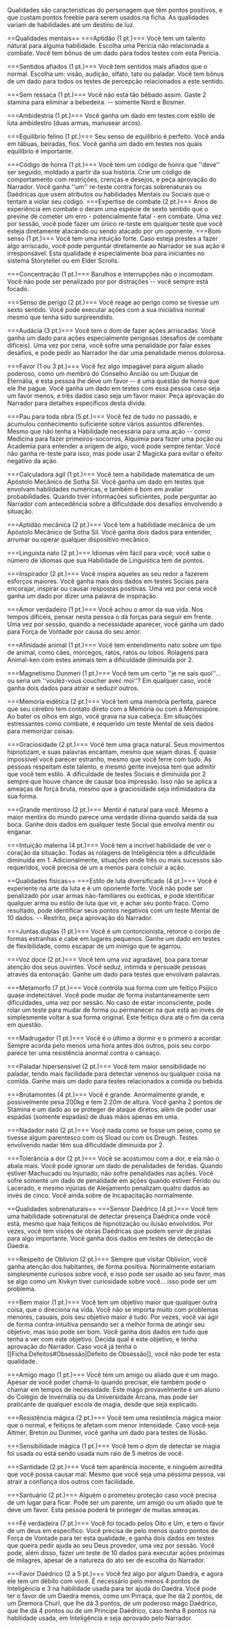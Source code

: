 <!-- TITLE: Qualidades -->
<!-- SUBTITLE: Traços positivos de personalidade do personagem -->

Qualidades são características do personagem que têm pontos positivos, e que custam pontos freebie para serem usados na ficha. As qualidades variam de habilidades até um destino de luz.

==Qualidades mentais==
===Aptidão (1 pt.)===
Você tem um talento natural para alguma habilidade. Escolha uma Perícia não relacionada a combate. Você tem bônus de um dado para todos testes com esta Perícia.

===Sentidos afiados (1 pt.)===
Você tem sentidos mais afiados que o normal. Escolha um: visão, audição, olfato, tato ou paladar. Você tem bônus de um dado para todos os testes de percepção relacionados a este sentido.

===Sem ressaca (1 pt.)===
Você não está tão bêbado assim. Gaste 2 stamina para eliminar a bebedeira. -- somente Nord e Bosmer.

===Ambidestria (1 pt.)===
Você ganha um dado em testes com estilo de luta ambidestro (duas armas, manusear arcos). 

===Equilíbrio felino (1 pt.)===
Seu senso de equilíbrio é perfeito. Você anda em tábuas, beiradas, fios. Você ganha um dado em testes nos quais equilíbrio é importante.

===Código de honra (1 pt.)===
Você tem um código de honra que ''deve'' ser seguido, moldado a partir da sua história. Crie um código de comportamento com restrições, crenças e desejos, e peça aprovação do Narrador. Você ganha ''um'' re-teste contra forças sobrenaturais ou Daédricas que usem atributos ou habilidades Mentais ou Sociais que o tentam a violar seu código.
===Expertise de combate (2 pt.)===
Anos de experiência em combate o deram uma espécie de sexto sentido que o previne de cometer um erro - potencialmente fatal - em combate. Uma vez por sessão, você pode fazer um único re-teste em qualquer teste que você esteja diretamente atacando ou sendo atacado por um oponente. 
===Bom senso (1 pt.)===
Você tem uma intuição forte. Caso esteja prestes a fazer algo arriscado, você pode perguntar diretamente ao Narrador se sua ação é irresponsável. Esta qualidade é especialmente boa para iniciantes no sistema Storyteller ou em Elder Scrolls.

===Concentração (1 pt.)===
Barulhos e interrupções não o incomodam. Você não pode ser penalizado por por distrações -- você sempre está focado.

===Senso de perigo (2 pt.)===
Você reage ao perigo como se tivesse um sexto sentido. Você pode executar ações com a sua iniciativa normal mesmo que tenha sido surpreendido.

===Audácia (3 pt.)===
Você tem o dom de fazer ações arriscadas. Você ganha um dado para ações especialmente perigosas (desafios de combate difíceis). Uma vez por cena, você sofre uma penalidade por falar esses desafios, e pode pedir ao Narrador lhe dar uma penalidade menos dolorosa.

===Favor (1 ou 3 pt.)===
Você fez algo impagável para algum aliado poderoso, como um membro do Conselho Ancião ou um Duque de Eternália, e esta pessoa lhe deve um favor -- é uma questão de honra que ele lhe pague. Você ganha um dado em testes com essa pessoa caso seja um favor menos, e três dados caso seja um favor maior. Peça aprovação do Narrador para detalhes específicos desta dívida.

===Pau para toda obra (5 pt.)===
Você fez de tudo no passado, e acumulou conhecimento suficiente sobre vários assuntos diferentes. Mesmo que não tenha a Habilidade necessária para uma ação -- como Medicina para fazer primeiros-socorros, Alquimia para fazer uma poção ou Academia para entender a origem de algo, você pode sempre tentar. Você não ganha re-teste para isso, mas pode usar 2 Magicka para evitar o efeito negativo da ação.

===Calculadora ágil (1 pt.)===
Você tem a habilidade matemática de um Apóstolo Mecânico de Sotha Sil. Você ganha um dado em testes que envolvam habilidades numéricas, e também é bom em avaliar probabilidades. Quando tiver informações suficientes, pode perguntar ao Narrador com antecedência sobre a dificuldade dos desafios envolvendo a situação.

===Aptidão mecânica (2 pt.)===
Você tem a habilidade mecânica de um Apóstolo Mecânico de Sotha Sil. Você ganha dois dados para entender, arrumar ou operar qualquer dispositivo mecânico. 

===Linguista nato (2 pt.)===
Idiomas vêm fácil para você; você sabe o número de idiomas que sua Habilidade de Linguística tem de pontos. 

===Inspirador (2 pt.)===
Você inspira aqueles ao seu redor a fazerem esforços maiores. Você ganha mais dois dados em testes Sociais para encorajar, inspirar ou causar respostas positivas. Uma vez por cena você ganha um dado por dizer uma palavra de inspiração.

===Amor verdadeiro (1 pt.)===
Você achou o amor da sua vida. Nos tempos difíceis, pensar nesta pessoa o dá forças para seguir em frente. Uma vez por sessão, quando a necessidade aparecer, você ganha um dado para Força de Vontade por causa do seu amor.

===Afinidade animal (1 pt.)===
Você tem entendimento nato sobre um tipo de animal, como cães, morcegos, ratos, ratos ou lobos. Rolagens para Animal-ken com estes animais tem a dificuldade diminuída por 2.

===Magnetismo Dunmeri (1 pt.)===
Você tem um certo ''je ne sais quoi''... ou seria um ''voulez-vous coucher avec moi''? Em qualquer caso, você ganha dois dados para atrair e seduzir outros.

===Memória eidética (2 pt.)===
Você tem uma memória perfeita, parece que seu cérebro tem contato direto com a Memória ou com a Memospore. Ao bater os olhos em algo, você grava na sua cabeça. Em situações estressantes como combate, é requerido um teste Mental de seis dados para memorizar coisas.

===Graciosidade (2 pt.)===
Você tem uma graça natural. Seus movimentos hipnotizam, e suas palavras encantam, mesmo que sejam duras. É quase impossível você parecer estranho, mesmo que você ferre com tudo. As pessoas respeitam este talento, e mesmo gente invejosa tem que admitir que você tem estilo. A dificuldade de testes Sociais é diminuída por 2 sempre que houve chance de causar boa impressão. Isso não se aplica a ameaças de força bruta, mesmo que a graciosidade seja intimidadora da sua forma.

===Grande mentiroso (2 pt.)===
Mentir é natural para você. Mesmo a maior mentira do mundo parece uma verdade divina quando saída da sua boca. Ganhe dois dados em qualquer teste Social que envolva mentir ou enganar.

===Intuição materna (4 pt.)===
Você tem a incrível habilidade de ver o coração da situação. Todas as rolagens de Inteligência têm a dificuldade diminuída em 1. Adicionalmente, situações onde três ou mais sucessos são requeridos, você precisa de um a menos para concluir a ação.

==Qualidades físicas==
===Estilo de luta diversificado (4 pt.)===
Você é experiente na arte da luta e é um oponente forte. Você não pode ser penalizado por usar armas não-familiares ou exóticas, e pode identificar qualquer arma ou estilo de luta que vir, e achar seu ponto fraco. Como resultado, pode identificar seus pontos negativos com um teste Mental de 10 dados. -- Restrito, peça aprovação do Narrador.

===Juntas duplas (1 pt.)===
Você é um contorcionista, retorce o corpo de formas estranhas e cabe em lugares pequenos. Ganhe um dado em testes de flexibilidade, como escapar de um inimigo que te agarrou. 

===Voz doce (2 pt.)===
Você tem uma voz agradável, boa para tomar atenção dos seus ouvintes. Você seduz, intimida e persuade pessoas através da entonação. Ganhe um dado para testes que envolvam palavras.

===Metamorfo (7 pt.)===
Você controla sua forma com um feitiço Psíjico quase indetectável. Você pode mudar de forma instantaneamente sem dificuldades, uma vez por sessão. No caso de estar inconsciente, pode rolar um teste para mudar de forma ou permanecer na que está ao invés de simplesmente voltar à sua forma original. Este feitiço dura até o fim da cena em questão.

===Madrugador (1 pt.)===
Você é o último a dormir e o primeiro a acordar. Sempre acorda pelo menos uma hora antes dos outros, pois seu corpo parece ter uma resistência anormal contra o cansaço.

===Paladar hipersensível (2 pt.)===
Você tem maior sensibilidade no paladar, tendo mais facilidade para detectar venenos ou qualquer coisa na comida. Ganhe mais um dado para testes relacionados a comida ou bebida.

===Brutamontes (4 pt.)===
Você é grande. Anormalmente grande, e possivelmente pesa 200kg e tem 2.20m de altura. Você ganha 2 pontos de Stamina e um dado ao se proteger de ataque diretos, além de poder usar espadas (somente espadas) de duas mãos apenas em uma.

===Nadador nato (2 pt.)===
Você nada como se fosse um peixe, como se tivesse algum parentesco com os Sload ou com os Dreugh. Testes envolvendo nadar têm sua dificuldade diminuída por 2.

===Tolerância a dor (2 pt.)===
Você se acostumou com a dor, e ela não o abala mais. Você pode ignorar um dado de penalidades de feridas. Quando estiver Machucado ou Injuriado, não sofre penalidades nas ações. Você sofre somente um dado de penalidade em ações quando estiver Ferido ou Lacerado, e mesmo injúrias de Aleijamento penalizam quatro dados ao invés de cinco. Você ainda sobre de Incapacitação normalmente.

==Qualidades sobrenaturais==
===Sensor Daédrico (4 pt.)===
Você tem uma habilidade sobrenatural de detectar presença Daédrica onde você está, mesmo que haja feitiços de hipnotização ou ilusão envolvidos. Por vezes, você tem visões de obras Daédricas que podem servir de pistas para algo importante. Você ganha dois dados em testes de detecção de Daedra.

===Respeito de Oblivion (2 pt.)===
Sempre que visitar Oblivion, você ganha atenção dos habitantes, de forma positiva. Normalmente estariam simplesmente curiosos sobre você, e isso pode ser usado ao seu favor, mas se algo como um Xivkyn tiver curiosidade sobre você... isso pode ser um problema.

===Bem maior (1 pt.)===
Você tem um objetivo maior que qualquer outra coisa, que o direciona na vida. Você não se importa muito com problemas menores, casuais, pois seu objetivo maior é tudo. Por vezes, você vai agir de forma contra-intuitiva pensando ser a melhor forma de atingir seu objetivo, mas isso pode ser bom. Você ganha dois dados em tudo que tenha a ver com este objetivo. Decida qual é este objetivo, e tenha aprovação do Narrador. Caso você já tenha o [[Ficha:Defeitos#Obsessão|Defeito de Obsessão]], você não pode ter esta qualidade.

===Amigo mago (1 pt.)===
Você tem um amigo ou aliado que é um mago. Apesar de você poder chamá-lo quando precisar, ele também pode o chamar em tempos de necessidade. Este mago provavelmente é um aluno do Colégio de Invernália ou da Universidade Arcana, mas pode ser praticante de qualquer escola de magia, desde que seja explicado.

===Resistência mágica (2 pt.)===
Você tem uma resistência mágica maior que o normal, e feitiços te afetam com menor intensidade. Caso você seja Altmer, Breton ou Dunmer, você ganha um dado para testes de Ilusão.

===Sensibilidade mágica (1 pt.)===
Você tem o dom de detectar se magia foi usada ou está sendo usada num raio de 5 metros de você.

===Santidade (2 pt.)===
Você tem aparência inocente, e ninguém acredita que você possa causar mal. Mesmo que você seja uma péssima pessoa, vai atrair a confiança dos outros com facilidade.

===Santuário (2 pt.)===
Alguém o prometeu proteção caso você precisa de um lugar para ficar. Pode ser um parente, um amigo ou um aliado que te deve um favor. Esta pessoa poderá te proteger de muitas ameaças.

===Fé verdadeira (7 pt.)===
Você foi tocado pelos Oito e Um, e tem o favor de um deus em específico. Você precisa de pelo menos quatro pontos de Força de Vontade para ter esta qualidade, e ganha dois dados em testes que queira pedir ajuda ao seu Deus provedor, uma vez por sessão. Você pode, além disso, fazer um teste de 10 dados para executar ações próximas de milagres, apesar de a natureza do ato ser de escolha do Narrador.

===Favor Daédrico (2 a 5 pt.)===
Você fez algo por algum Daedra, e agora ele tem um débito com você. É necessário pelo menos 4 pontos de Inteligência e 3 na habilidade usada para ter ajuda do Daedra. Você pode ter o favor de um Daedra menos, como um Pirraça, que lhe dá 2 pontos, de um Dremora Churl, que lhe dá 3 pontos, de um poderoso mago Daédrico, que lhe dá 4 pontos ou de um Príncipe Daédrico, caso tenha 8 pontos na habilidade usada, em Inteligência e seja aprovado pelo Narrador.
